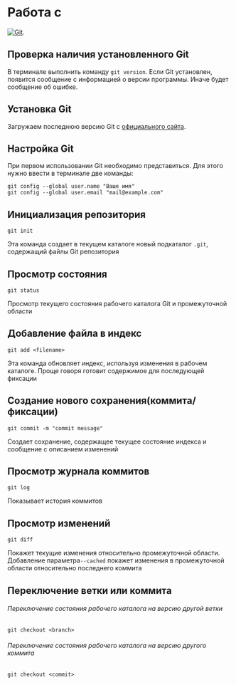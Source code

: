 # Работа с

[![Git](https://git-scm.com/images/logo@2x.png)](https://pages.github.com/).


## Проверка наличия установленного Git
В терминале выполнить команду `git version`. 
Если Git установлен, появится сообщение с информацией о версии программы. Иначе будет сообщение об ошибке.


## Установка Git
Загружаем последнюю версию Git с [официального сайта](https://git-scm.com/downloads).


## Настройка Git
При первом использовании Git необходимо представиться. Для этого нужно ввести в терминале две команды: 
```
git config --global user.name "Ваше имя"
git config --global user.email "mail@example.com"
```


## Инициализация репозитория
```
git init
```
Эта команда создает в текущем каталоге новый подкаталог `.git`, содержащий файлы Git репозитория


## Просмотр состояния
```
git status
```
Просмотр текущего состояния рабочего каталога Git и промежуточной области


## Добавление файла в индекс
```
git add <filename>
```
Эта команда обновляет индекс, используя изменения в рабочем каталоге. Проще говоря готовит содержимое для последующей фиксации


## Создание нового сохранения(коммита/фиксации)
```
git commit -m "commit message"
```
Создает сохранение, содержащее текущее состояние индекса и сообщение с описанием изменений


## Просмотр журнала коммитов
```
git log
```
Показывает история коммитов


## Просмотр изменений
```
git diff
```
Покажет текущие изменения относительно промежуточной области. Добавление параметра`--cached` покажет изменения в промежуточной области относительно последнего коммита


## Переключение ветки или коммита
###### Переключение состояния рабочего каталога на версию другой ветки
```
git checkout <branch>
```

###### Переключение состояния рабочего каталога на версию другого коммита
```
git checkout <commit>
```
